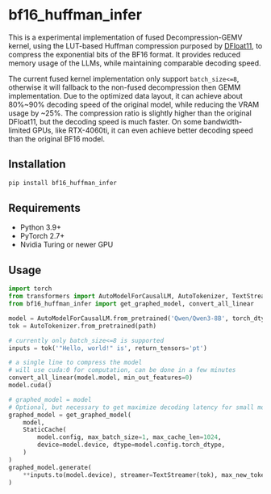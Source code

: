 # bf16_huffman_infer

This is a experimental implementation of fused Decompression-GEMV kernel, using the LUT-based Huffman compression purposed by [DFloat11](https://github.com/LeanModels/DFloat11), to compress the exponential bits of the BF16 format. It provides reduced memory usage of the LLMs, while maintaining comparable decoding speed.

The current fused kernel implementation only support `batch_size<=8`, otherwise it will fallback to the non-fused decompression then GEMM implementation. Due to the optimized data layout, it can achieve about 80%~90% decoding speed of the original model, while reducing the VRAM usage by ~25%. The compression ratio is slightly higher than the original DFloat11, but the decoding speed is much faster. On some bandwidth-limited GPUs, like RTX-4060ti, it can even achieve better decoding speed than the original BF16 model.


## Installation

```bash
pip install bf16_huffman_infer
```


## Requirements
- Python 3.9+
- PyTorch 2.7+
- Nvidia Turing or newer GPU


## Usage

```python
import torch
from transformers import AutoModelForCausalLM, AutoTokenizer, TextStreamer, StaticCache
from bf16_huffman_infer import get_graphed_model, convert_all_linear

model = AutoModelForCausalLM.from_pretrained('Qwen/Qwen3-8B', torch_dtype='auto')
tok = AutoTokenizer.from_pretrained(path)

# currently only batch_size<=8 is supported
inputs = tok('"Hello, world!" is', return_tensors='pt')

# a single line to compress the model
# will use cuda:0 for computation, can be done in a few minutes
convert_all_linear(model.model, min_out_features=0)
model.cuda()

# graphed_model = model
# Optional, but necessary to get maximize decoding latency for small models
graphed_model = get_graphed_model(
    model,
    StaticCache(
        model.config, max_batch_size=1, max_cache_len=1024,
        device=model.device, dtype=model.config.torch_dtype,
    )
)
graphed_model.generate(
    **inputs.to(model.device), streamer=TextStreamer(tok), max_new_tokens=128,
)
```
